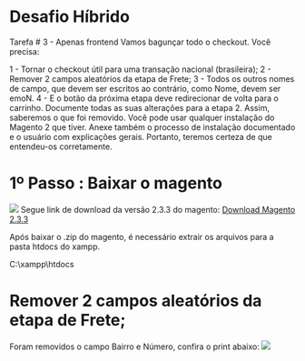 # Desafio Híbrido

Tarefa # 3 - Apenas frontend Vamos bagunçar todo o checkout. Você precisa:

1 - Tornar o checkout útil para uma transação nacional (brasileira);
2 - Remover 2 campos aleatórios da etapa de Frete;
3 - Todos os outros nomes de campo, que devem ser escritos ao contrário, como Nome, devem ser emoN.
4 - E o botão da próxima etapa deve redirecionar de volta para o carrinho. Documente todas as suas alterações para a etapa 2. Assim, saberemos o que foi removido. Você pode usar qualquer instalação do Magento 2 que tiver. Anexe também o processo de instalação documentado e o usuário com explicações gerais. Portanto, teremos certeza de que entendeu-os corretamente.
 
# 1º Passo : Baixar o magento

<img src="https://miro.medium.com/max/700/1*-S7ezOMsoIh9tSeXVX4YaA.png">
Segue link de download da versão 2.3.3 do magento: <a href="https://magento.com/tech-resources/download#archive-releases">Download Magento 2.3.3</a>

Após baixar o .zip do magento, é necessário extrair os arquivos para a pasta htdocs do xampp.


C:\xampp\htdocs

# Remover 2 campos aleatórios da etapa de Frete;
Foram removidos o campo Bairro e Número, confira o print abaixo: 
<img src="https://camo.githubusercontent.com/06ac97f0103cb8723452cba69aa29fb8751a4828a996fcf85585acc2ca5e6195/68747470733a2f2f7777772e6775737461766f66657272692e636f6d2e62722f6869627269646f2f7072696e742d72656d6f7665722d63616d706f732e706e67">
